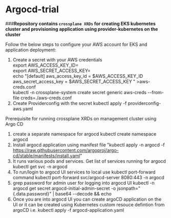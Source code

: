 # Argocd-trial

###**Repository contains `crossplane XRDs` for creating EKS kubernetes cluster and provisioning application using provider-kubernetes on the cluster**

Follow the below steps to configure your AWS account for EKS and application deployment:
1. Create a secret with your AWS credentials<br />
export AWS_ACCESS_KEY_ID= <br />
export AWS_SECRET_ACCESS_KEY= <br />
echo "[default] aws_access_key_id = $AWS_ACCESS_KEY_ID aws_secret_access_key = $AWS_SECRET_ACCESS_KEY " >aws-creds.conf <br />
kubectl -n crossplane-system create secret generic aws-creds --from-file creds=./aws-creds.conf
2. Create Providerconfig with the secret
kubectl apply -f providerconfig-aws.yaml

Prerequisite for running crossplane XRDs on management cluster using Argo CD

1. create a separate namespace for argocd
kubectl create namespace argocd
2. Install argocd application using manifest file
"kubectl apply -n argocd -f https://raw.githubusercontent.com/argoproj/argo-cd/stable/manifests/install.yaml"
3. It runs various pods and services. Get list of services running for argocd
kubectl get svc -n argocd
4. To run/login to argocd UI services to local use kubectl port-forward command
kubectl port-forward svc/argocd-server 8080:443 -n argocd
5. grep password for admin user for logging into argocd UI
kubectl -n argocd get secret argocd-initial-admin-secret -o jsonpath="{.data.password}" | base64 --decode && echo
6. Once you are into argocd UI you can create argoCD application on the UI or it can be created using Kubernetes custom resouce defintion from argoCD
 i.e. kubectl apply -f argocd-application.yaml
